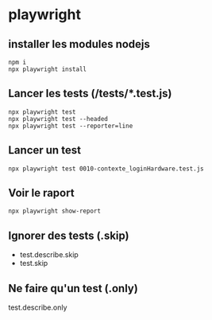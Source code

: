 # playwright

## installer les modules nodejs
```
npm i
npx playwright install
```

## Lancer les tests (/tests/*.test.js)
```
npx playwright test
npx playwright test --headed
npx playwright test --reporter=line
```

## Lancer un test
```
npx playwright test 0010-contexte_loginHardware.test.js
```

## Voir le raport
```
npx playwright show-report
```

## Ignorer des tests (.skip)
- test.describe.skip   
- test.skip

## Ne faire qu'un test (.only)
test.describe.only
